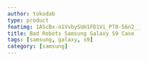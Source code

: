```yaml
---
author: tokodab
type: product
featimg: 1AScBx-o1VvbySUH1FD1Vi_PT0-56n2__
title: Bad Robots Samsung Galaxy S9 Case
tags: [samsung, galaxy, s9]
category: [samsung]
---
```

